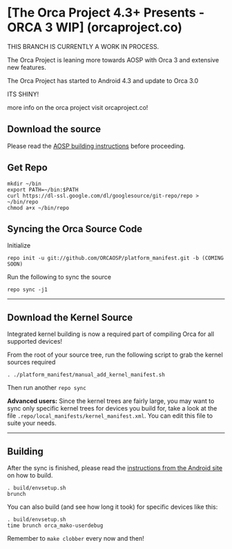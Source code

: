 [The Orca Project 4.3+ Presents - ORCA 3 WIP] (orcaproject.co)
==================================================================

THIS BRANCH IS CURRENTLY A WORK IN PROCESS.

The Orca Project is leaning more towards AOSP with Orca 3 and extensive new features.

The Orca Project has started to Android 4.3 and update to Orca 3.0

ITS SHINY!

more info on the orca project visit orcaproject.co!


Download the source
--------------

Please read the [AOSP building instructions](http://source.android.com/source/index.html) before proceeding.

Get Repo
--------

    mkdir ~/bin
    export PATH=~/bin:$PATH
    curl https://dl-ssl.google.com/dl/googlesource/git-repo/repo > ~/bin/repo
    chmod a+x ~/bin/repo

Syncing the Orca Source Code
---------------------------------------

Initialize

    repo init -u git://github.com/ORCAOSP/platform_manifest.git -b (COMING SOON)

Run the following to sync the source

    repo sync -j1

***

Download the Kernel Source
--------------------------

Integrated kernel building is now a required part of compiling Orca for all supported devices!

From the root of your source tree, run the following script to grab the kernel sources required

    . ./platform_manifest/manual_add_kernel_manifest.sh

Then run another `repo sync`


**Advanced users:**
Since the kernel trees are fairly large, you may want to sync only specific kernel trees for devices you build for, take a look at the file `.repo/local_manifests/kernel_manifest.xml`. You can edit this file to suite your needs.


***

Building
--------

After the sync is finished, please read the [instructions from the Android site](http://source.android.com/source/building.html) on how to build.

    . build/envsetup.sh
    brunch


You can also build (and see how long it took) for specific devices like this:

    . build/envsetup.sh
    time brunch orca_mako-userdebug

Remember to `make clobber` every now and then!

